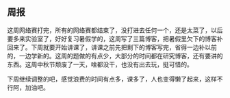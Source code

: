 ## 周报

这周网络赛打完，所有的网络赛都结束了，没打进去任何一个，还是太菜了，以后要多来实验室了，好好复习暑假学的，这周写了三篇博客，把暑假里欠下的博客补回来了。下周就要开始讲课了，讲课之前先把剩下的博客写完，省得一边补以前的，一边学新的。这周的题做的有点少，大部分的时间都在研究博客，还有要讲的东西。这周中秋节颓废了一天，啥都没干，也没有出去玩，挺可惜的。

下周继续调整的吧，感觉浪费的时间有点多，课多了，人也变得懒了起来，这样不行阿，加油吧。

